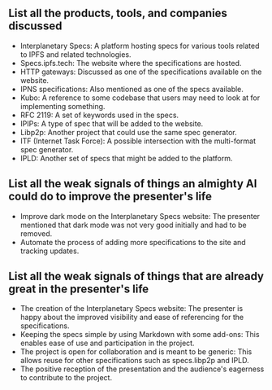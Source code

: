 ## List all the products, tools, and companies discussed

- Interplanetary Specs: A platform hosting specs for various tools related to IPFS and related technologies.
- Specs.ipfs.tech: The website where the specifications are hosted.
- HTTP gateways: Discussed as one of the specifications available on the website.
- IPNS specifications: Also mentioned as one of the specs available.
- Kubo: A reference to some codebase that users may need to look at for implementing something.
- RFC 2119: A set of keywords used in the specs.
- IPIPs: A type of spec that will be added to the website.
- Libp2p: Another project that could use the same spec generator.
- ITF (Internet Task Force): A possible intersection with the multi-format spec generator.
- IPLD: Another set of specs that might be added to the platform.

## List all the weak signals of things an almighty AI could do to improve the presenter's life

- Improve dark mode on the Interplanetary Specs website: The presenter mentioned that dark mode was not very good initially and had to be removed.
- Automate the process of adding more specifications to the site and tracking updates.

## List all the weak signals of things that are already great in the presenter's life

- The creation of the Interplanetary Specs website: The presenter is happy about the improved visibility and ease of referencing for the specifications.
- Keeping the specs simple by using Markdown with some add-ons: This enables ease of use and participation in the project.
- The project is open for collaboration and is meant to be generic: This allows reuse for other specifications such as specs.libp2p and IPLD.
- The positive reception of the presentation and the audience's eagerness to contribute to the project.